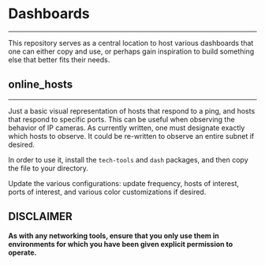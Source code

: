 # Dashboards
---
This repository serves as a central location to host various dashboards that one can either copy and use,
or perhaps gain inspiration to build something else that better fits their needs.

## online_hosts
---
Just a basic visual representation of hosts that respond to a ping, and hosts that respond to specific ports. 
This can be useful when observing the behavior of IP cameras.
As currently written, one must designate exactly which hosts to observe.
It could be re-written to observe an entire subnet if desired.

In order to use it, install the `tech-tools` and `dash` packages, and then copy the file to your directory.

Update the various configurations: update frequency, hosts of interest, ports of interest, and various color customizations if desired.

## DISCLAIMER

**As with any networking tools, 
ensure that you only use them in environments for which you have been given explicit permission to operate.**